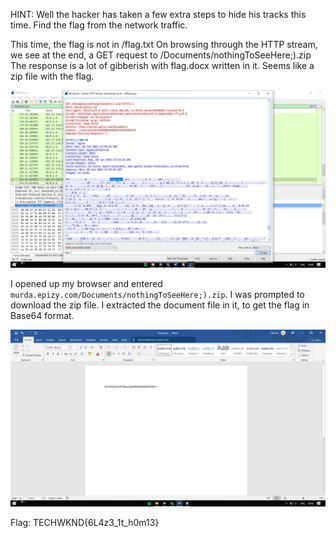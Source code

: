 HINT: Well the hacker has taken a few extra steps to hide his tracks this time. Find the flag from the network traffic.

This time, the flag is not in /flag.txt
On browsing through the HTTP stream, we see at the end, a GET request to /Documents/nothingToSeeHere;).zip
The response is a lot of gibberish with flag.docx written in it. 
Seems like a zip file with the flag.

![HTTP stream](./ss1.png)

I opened up my browser and entered `murda.epizy.com/Documents/nothingToSeeHere;).zip`.
I was prompted to download the zip file. I extracted the document file in it, to get the flag in Base64 format.

![Flag](./ss2.png)

Flag: TECHWKND{6L4z3_1t_h0m13}
